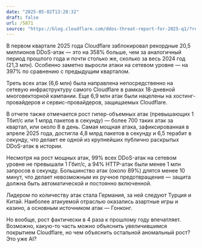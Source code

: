 ```yaml
---
date: "2025-05-02T13:28:32"
draft: false
url: /5871
source: "https://blog.cloudflare.com/ddos-threat-report-for-2025-q1/?ref=platformer.news/"
---
```


В первом квартале 2025 года Cloudflare заблокировал рекордные 20,5 миллионов DDoS-атак — это на 358% больше, чем за аналогичный период прошлого года и почти столько же, сколько за весь 2024 год (21,3 млн). Особенно заметно выросли атаки на сетевом уровне — на 397% по сравнению с предыдущим кварталом.

Треть всех атак (6,6 млн) была направлена непосредственно на сетевую инфраструктуру самого Cloudflare в рамках 18-дневной многовекторной кампании. Еще 6,9 млн атак были нацелены на хостинг-провайдеров и сервис-провайдеров, защищаемых Cloudflare.

В отчете также отмечается рост гипер-объемных атак (превышающих 1 Тбит/с или 1 млрд пакетов в секунду) — более 700 таких атак за квартал, или около 8 в день. Самая мощная атака, зафиксированная в апреле 2025 года, достигла 4,8 млрд пакетов в секунду и 6,5 терабит в секунду, что делает ее одной из крупнейших публично раскрытых DDoS-атак в истории.

Несмотря на рост мощных атак, 99% всех DDoS-атак на сетевом уровне не превышали 1 Гбит/с, а 94% HTTP-атак были менее 1 млн запросов в секунду. Большинство атак (около 89%) длятся менее 10 минут, что делает невозможным их ручное предотвращение — защита должна быть автоматической и постоянно включенной.

Лидером по количеству атак стала Германия, за ней следуют Турция и Китай. Наиболее атакуемой отраслью оказались азартные игры и казино, а основным источником атак — Гонконг.

Но вообще, рост фактически в 4 раза к прошлому году впечатляет. Возможно, какую-то часть можно объяснить увеличившимся покрытием Cloudflare, но чем объяснить остальной аномальный рост? Это уже AI?